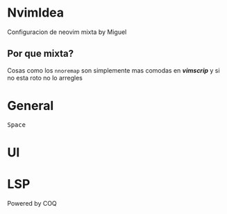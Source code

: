 # NvimIdea

Configuracion de neovim mixta by Miguel

## Por que mixta?

Cosas como los `nnoremap`  son simplemente mas comodas en __*vimscrip*__
y si no esta roto no lo arregles

# General

<kbd>Space</kbd>

# UI

# LSP

Powered by COQ
